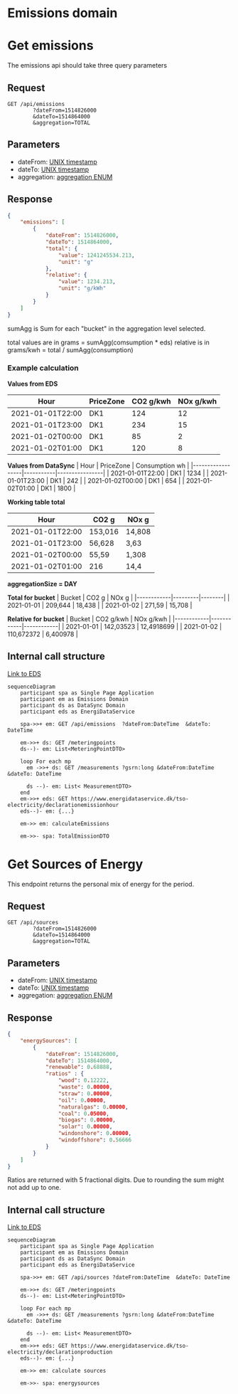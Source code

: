 
# Emissions domain

# Get emissions

The emissions api should take three query parameters

## Request

```text
GET /api/emissions
        ?dateFrom=1514826000
        &dateTo=1514864000
        &aggregation=TOTAL   
```

## Parameters

- dateFrom: [UNIX timestamp](conventions.md#date-from-and-to)
- dateTo: [UNIX timestamp](conventions.md#date-from-and-to)
- aggregation: [aggregation ENUM](conventions.md#aggregation)

## Response

```json
{
    "emissions": [
        {
            "dateFrom": 1514826000, 
            "dateTo": 1514864000,  
            "total": {
                "value": 1241245534.213,
                "unit": "g"
            },
            "relative": {
                "value": 1234.213,
                "unit": "g/kWh"
            }
        }
    ]
}
```

sumAgg is Sum for each "bucket" in the aggregation level selected.

total values are in grams = sumAgg(comsumption * eds)
relative is in grams/kwh = total / sumAgg(consumption)

### Example calculation

**Values from EDS**

| Hour             | PriceZone | CO2 g/kwh | NOx g/kwh |
|------------------|-----------|-----------|-----------|
| 2021-01-01T22:00 | DK1       | 124       | 12        |
| 2021-01-01T23:00 | DK1       | 234       | 15        |
| 2021-01-02T00:00 | DK1       | 85        | 2         |
| 2021-01-02T01:00 | DK1       | 120       | 8         |

**Values from DataSync**
| Hour             | PriceZone | Consumption wh |
|------------------|-----------|----------------|
| 2021-01-01T22:00 | DK1       | 1234           |
| 2021-01-01T23:00 | DK1       | 242            |
| 2021-01-02T00:00 | DK1       | 654            |
| 2021-01-02T01:00 | DK1       | 1800           |

**Working table total**

| Hour             | CO2 g   | NOx g  |
|------------------|---------|--------|
| 2021-01-01T22:00 | 153,016 | 14,808 |
| 2021-01-01T23:00 | 56,628  | 3,63   |
| 2021-01-02T00:00 | 55,59   | 1,308  |
| 2021-01-02T01:00 | 216     | 14,4   |

**aggregationSize = DAY**

**Total for bucket**
| Bucket     | CO2 g   | NOx g  |
|------------|---------|--------|
| 2021-01-01 | 209,644 | 18,438 |
| 2021-01-02 | 271,59  | 15,708 |

**Relative for bucket**
| Bucket     | CO2 g/kwh  | NOx g/kwh  |
|------------|------------|------------|
| 2021-01-01 | 142,03523  | 12,4918699 |
| 2021-01-02 | 110,672372 | 6,400978   |


## Internal call structure

[Link to EDS](https://www.energidataservice.dk/tso-electricity/declarationemissionhour)

```mermaid
sequenceDiagram
    participant spa as Single Page Application
    participant em as Emissions Domain
    participant ds as DataSync Domain
    participant eds as EnergiDataService

    spa->>+ em: GET /api/emissions  ?dateFrom:DateTime  &dateTo: DateTime
    
    em->>+ ds: GET /meteringpoints
    ds--)- em: List<MeteringPointDTO>
    
    loop For each mp
      em ->>+ ds: GET /measurements ?gsrn:long &dateFrom:DateTime &dateTo: DateTime
        
      ds --)- em: List< MeasurementDTO>
    end
    em->>+ eds: GET https://www.energidataservice.dk/tso-electricity/declarationemissionhour
    eds--)- em: {...}

    em->> em: calculateEmissions

    em->>- spa: TotalEmissionDTO

```



# Get Sources of Energy

This endpoint returns the personal mix of energy for the period.
## Request

```text
GET /api/sources
        ?dateFrom=1514826000
        &dateTo=1514864000
        &aggregation=TOTAL   
```

## Parameters

- dateFrom: [UNIX timestamp](conventions.md#date-from-and-to)
- dateTo: [UNIX timestamp](conventions.md#date-from-and-to)
- aggregation: [aggregation ENUM](conventions.md#aggregation)

## Response

```json
{
    "energySources": [
        {
            "dateFrom": 1514826000, 
            "dateTo": 1514864000, 
            "renewable": 0.68888,
            "ratios" : {
                "wood": 0.12222,
                "waste": 0.00000, 
                "straw": 0.00000,
                "oil": 0.00000,
                "naturalgas": 0.00000,
                "coal": 0.05000,
                "biogas": 0.00000,
                "solar": 0.00000,
                "windonshore": 0.00000,
                "windoffshore": 0.56666
            }
        }
    ]
}
```
Ratios are returned with 5 fractional digits. Due to rounding the sum might not add up to one.

## Internal call structure

[Link to EDS](https://www.energidataservice.dk/tso-electricity/declarationproduction)

```mermaid
sequenceDiagram
    participant spa as Single Page Application
    participant em as Emissions Domain
    participant ds as DataSync Domain
    participant eds as EnergiDataService

    spa->>+ em: GET /api/sources ?dateFrom:DateTime  &dateTo: DateTime
    
    em->>+ ds: GET /meteringpoints
    ds--)- em: List<MeteringPointDTO>
    
    loop For each mp
      em ->>+ ds: GET /measurements ?gsrn:long &dateFrom:DateTime &dateTo: DateTime
        
      ds --)- em: List< MeasurementDTO>
    end
    em->>+ eds: GET https://www.energidataservice.dk/tso-electricity/declarationproduction
    eds--)- em: {...}

    em->> em: calculate sources

    em->>- spa: energysources

```
